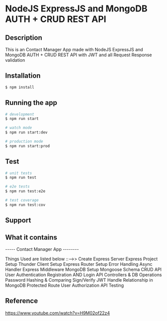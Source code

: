 # NodeJS ExpressJS and MongoDB AUTH + CRUD REST API 

## Description
This is an Contact Manager App made with NodeJS ExpressJS and MongoDB AUTH + CRUD REST API with JWT and all Request Response validation

## Installation

```bash
$ npm install
```

## Running the app

```bash
# development
$ npm run start

# watch mode
$ npm run start:dev

# production mode
$ npm run start:prod
```

## Test

```bash
# unit tests
$ npm run test

# e2e tests
$ npm run test:e2e

# test coverage
$ npm run test:cov
```

## Support


## What it contains
----- Contact Manager App --------

Things Used are listed below ::-->>
Create Express Server
Express Project Setup
Thunder Client Setup
Express Router Setup
Error Handling Async Handler
Express Middleware
MongoDB Setup
Mongoose Schema
CRUD API
User Authentication
Registration AND Login API
Controllers & DB Operations
Password Hashing & Comparing
Sign/Verify JWT
Handle Relationship in MongoDB
Protected Route
User Authorization
API Testing


## Reference
https://www.youtube.com/watch?v=H9M02of22z4